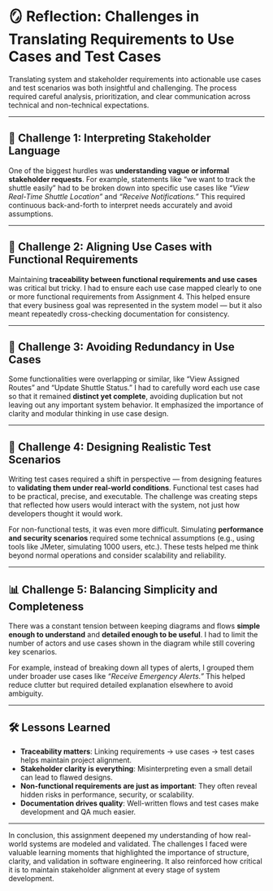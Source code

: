 
# 🪞 Reflection: Challenges in Translating Requirements to Use Cases and Test Cases

Translating system and stakeholder requirements into actionable use cases and test scenarios was both insightful and challenging. The process required careful analysis, prioritization, and clear communication across technical and non-technical expectations.

---

## 🧩 Challenge 1: Interpreting Stakeholder Language

One of the biggest hurdles was **understanding vague or informal stakeholder requests**. For example, statements like “we want to track the shuttle easily” had to be broken down into specific use cases like *“View Real-Time Shuttle Location”* and *“Receive Notifications.”* This required continuous back-and-forth to interpret needs accurately and avoid assumptions.

---

## 🔄 Challenge 2: Aligning Use Cases with Functional Requirements

Maintaining **traceability between functional requirements and use cases** was critical but tricky. I had to ensure each use case mapped clearly to one or more functional requirements from Assignment 4. This helped ensure that every business goal was represented in the system model — but it also meant repeatedly cross-checking documentation for consistency.

---

## 🧠 Challenge 3: Avoiding Redundancy in Use Cases

Some functionalities were overlapping or similar, like “View Assigned Routes” and “Update Shuttle Status.” I had to carefully word each use case so that it remained **distinct yet complete**, avoiding duplication but not leaving out any important system behavior. It emphasized the importance of clarity and modular thinking in use case design.

---

## 🧪 Challenge 4: Designing Realistic Test Scenarios

Writing test cases required a shift in perspective — from designing features to **validating them under real-world conditions**. Functional test cases had to be practical, precise, and executable. The challenge was creating steps that reflected how users would interact with the system, not just how developers thought it would work.

For non-functional tests, it was even more difficult. Simulating **performance and security scenarios** required some technical assumptions (e.g., using tools like JMeter, simulating 1000 users, etc.). These tests helped me think beyond normal operations and consider scalability and reliability.

---

## 📊 Challenge 5: Balancing Simplicity and Completeness

There was a constant tension between keeping diagrams and flows **simple enough to understand** and **detailed enough to be useful**. I had to limit the number of actors and use cases shown in the diagram while still covering key scenarios.

For example, instead of breaking down all types of alerts, I grouped them under broader use cases like *“Receive Emergency Alerts.”* This helped reduce clutter but required detailed explanation elsewhere to avoid ambiguity.

---

## 🛠 Lessons Learned

- **Traceability matters**: Linking requirements → use cases → test cases helps maintain project alignment.
- **Stakeholder clarity is everything**: Misinterpreting even a small detail can lead to flawed designs.
- **Non-functional requirements are just as important**: They often reveal hidden risks in performance, security, or scalability.
- **Documentation drives quality**: Well-written flows and test cases make development and QA much easier.

---

In conclusion, this assignment deepened my understanding of how real-world systems are modeled and validated. The challenges I faced were valuable learning moments that highlighted the importance of structure, clarity, and validation in software engineering. It also reinforced how critical it is to maintain stakeholder alignment at every stage of system development.
